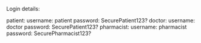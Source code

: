Login details:

patient:
    username: patient
    password: SecurePatient123?
doctor:
    username: doctor
    password: SecurePatient123?
pharmacist:
    username: pharmacist
    password: SecurePharmacist123?